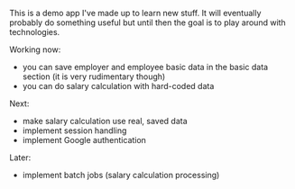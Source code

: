 This is a demo app I've made up to learn new stuff. It will eventually probably do something useful but until then the goal is to play around with technologies.

Working now:
 - you can save employer and employee basic data in the basic data section (it is very rudimentary though)
 - you can do salary calculation with hard-coded data

Next:
 - make salary calculation use real, saved data
 - implement session handling
 - implement Google authentication

Later:
 - implement batch jobs (salary calculation processing)